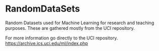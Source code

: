 # RandomDataSets
Random Datasets used for Machine Learning for research and teaching purposes.
These are gathered mostly from the UCI repository.

For more information go directly to the UCI repository.
https://archive.ics.uci.edu/ml/index.php
